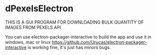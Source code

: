 # dPexelsElectron
THIS IS A GUI PROGRAM FOR DOWNLOADING BULK QUANTITY OF IMAGES FROM PEXELS API

You can use electron-packager-interactive to build the app and use it in windows, mac or linux https://github.com/Urucas/electron-packager-interactive is working fine, it's just has minors bugs.
